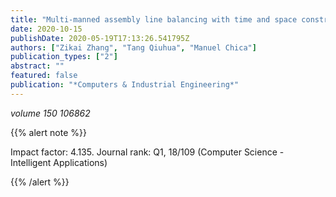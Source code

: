 ```yaml
---
title: "Multi-manned assembly line balancing with time and space constraints: A MILP model and memetic ant colony system"
date: 2020-10-15
publishDate: 2020-05-19T17:13:26.541795Z
authors: ["Zikai Zhang", "Tang Qiuhua", "Manuel Chica"]
publication_types: ["2"]
abstract: ""
featured: false
publication: "*Computers & Industrial Engineering*"
---
```



_volume 150 106862_


{{% alert note %}}

Impact factor: 4.135. Journal rank: Q1, 18/109 (Computer Science - Intelligent Applications)

{{% /alert %}}


